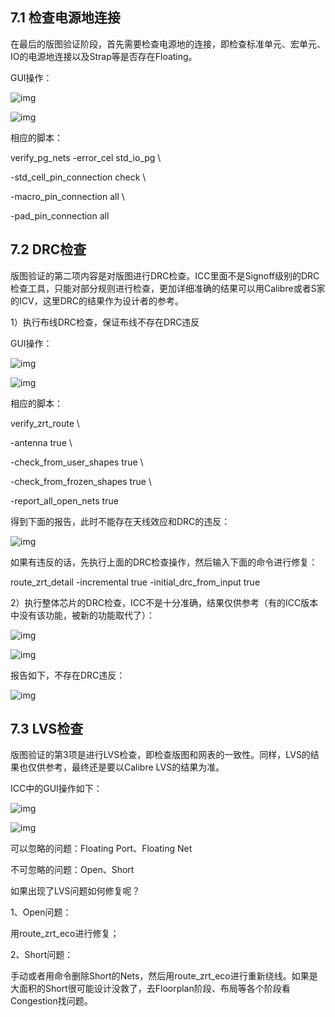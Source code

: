 ## 7.1 检查电源地连接

在最后的版图验证阶段，首先需要检查电源地的连接，即检查标准单元、宏单元、IO的电源地连接以及Strap等是否存在Floating。



GUI操作：

![img](https://mmbiz.qpic.cn/mmbiz_jpg/jfiabYavVPtlW1TB0ILZaSBZSbkib8xUB6gpEAArnBKMu1s7f0oDibTADfNLLQy2PjOK2iafMpugpf2EsiaicnItZO8A/640?tp=webp&wxfrom=5&wx_lazy=1&wx_co=1)

![img](https://mmbiz.qpic.cn/mmbiz_jpg/jfiabYavVPtlW1TB0ILZaSBZSbkib8xUB63HoKuQ6euuLva186wl1uWUCL4yAqMbm1nUTLzr8C6OcncibkDCRx3bA/640?tp=webp&wxfrom=5&wx_lazy=1&wx_co=1)

相应的脚本：

verify_pg_nets -error_cel std_io_pg \

   -std_cell_pin_connection check \

   -macro_pin_connection all \

   -pad_pin_connection all

## 7.2 DRC检查

版图验证的第二项内容是对版图进行DRC检查。ICC里面不是Signoff级别的DRC检查工具，只能对部分规则进行检查，更加详细准确的结果可以用Calibre或者S家的ICV，这里DRC的结果作为设计者的参考。



1）执行布线DRC检查，保证布线不存在DRC违反

GUI操作：

![img](https://mmbiz.qpic.cn/mmbiz_jpg/jfiabYavVPtlW1TB0ILZaSBZSbkib8xUB6yIl1r7FwZsicSxOI89zVQw6WptsAeQgshaFLp37sXuZtaLFnem1cwtw/640?tp=webp&wxfrom=5&wx_lazy=1&wx_co=1)

![img](https://mmbiz.qpic.cn/mmbiz_jpg/jfiabYavVPtlW1TB0ILZaSBZSbkib8xUB6RGrqMibcWrTfUaicY1B2eVmxDsicNtLibV0Qs2GUP1vtBd9QyNXMibpXz7A/640?tp=webp&wxfrom=5&wx_lazy=1&wx_co=1)

相应的脚本：

verify_zrt_route \

-antenna true \

-check_from_user_shapes true \

-check_from_frozen_shapes true \

-report_all_open_nets true

得到下面的报告，此时不能存在天线效应和DRC的违反：

![img](https://mmbiz.qpic.cn/mmbiz_jpg/jfiabYavVPtlW1TB0ILZaSBZSbkib8xUB6XOvALkrf3c8FInO7U601HJtmGln7niaERQt3SwFkP63GcEq8dJ3BGhA/640?tp=webp&wxfrom=5&wx_lazy=1&wx_co=1)

如果有违反的话，先执行上面的DRC检查操作，然后输入下面的命令进行修复：

route_zrt_detail -incremental true -initial_drc_from_input true



2）执行整体芯片的DRC检查，ICC不是十分准确，结果仅供参考（有的ICC版本中没有该功能，被新的功能取代了）：

![img](https://mmbiz.qpic.cn/mmbiz_jpg/jfiabYavVPtlW1TB0ILZaSBZSbkib8xUB62ualTxvhDDpBD1nibA1mTVjxqPb3GbDeXXkS46h6PEk3skH4GmB82tA/640?tp=webp&wxfrom=5&wx_lazy=1&wx_co=1)

![img](https://mmbiz.qpic.cn/mmbiz_jpg/jfiabYavVPtlW1TB0ILZaSBZSbkib8xUB6hSMg3ibh0mQicEf28la4XkZicmK4ibwEVMBZZaiazMEdJnyLhFmD1GO8oNA/640?tp=webp&wxfrom=5&wx_lazy=1&wx_co=1)

报告如下，不存在DRC违反：

![img](https://mmbiz.qpic.cn/mmbiz_png/jfiabYavVPtlW1TB0ILZaSBZSbkib8xUB69hB60lRWX1hxydG83QQ2bNzZxKHhN5gacuZ70moD7QEpWuCOFibrl8g/640?tp=webp&wxfrom=5&wx_lazy=1&wx_co=1)

## 7.3 LVS检查

版图验证的第3项是进行LVS检查，即检查版图和网表的一致性。同样，LVS的结果也仅供参考，最终还是要以Calibre LVS的结果为准。

ICC中的GUI操作如下：

![img](https://mmbiz.qpic.cn/mmbiz_jpg/jfiabYavVPtlW1TB0ILZaSBZSbkib8xUB6LUT0gg8w9sSovwcib4UD4bIhUZaicrOnjvZIicpeyiaCHtJC56xhx5EU4w/640?tp=webp&wxfrom=5&wx_lazy=1&wx_co=1)

![img](https://mmbiz.qpic.cn/mmbiz_jpg/jfiabYavVPtlW1TB0ILZaSBZSbkib8xUB62F4PWSGaOhiakBIsJS6Rxg1obOK5ia7zYiatYkibjibqKytnlYicv8e85icGw/640?tp=webp&wxfrom=5&wx_lazy=1&wx_co=1)



可以忽略的问题：Floating Port、Floating Net

不可忽略的问题：Open、Short



如果出现了LVS问题如何修复呢？

1、Open问题：

用route_zrt_eco进行修复；

2、Short问题：

手动或者用命令删除Short的Nets，然后用route_zrt_eco进行重新绕线。如果是大面积的Short很可能设计没救了，去Floorplan阶段、布局等各个阶段看Congestion找问题。